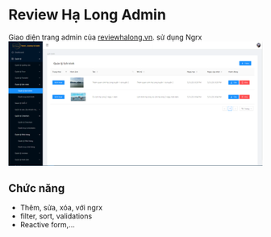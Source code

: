 # Review Hạ Long Admin

Giao diện trang admin của [reviewhalong.vn](https://reviewhalong.vn "Travel websites"). sử dụng Ngrx
![Ảnh demo](https://raw.githubusercontent.com/vdporiginals/rvhl-admin-ngrx/master/Capture.PNG)

## Chức năng

- Thêm, sửa, xóa, với ngrx
- filter, sort, validations
- Reactive form,...


